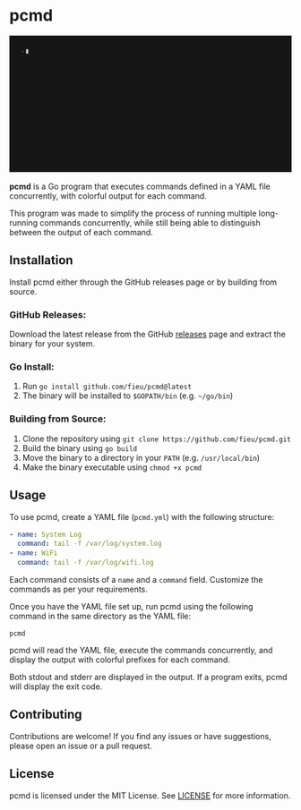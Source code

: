 # pcmd
![](https://raw.githubusercontent.com/fieu/pcmd/master/demo.gif)

**pcmd** is a Go program that executes commands defined in a YAML file concurrently, with colorful output for each command.

This program was made to simplify the process of running multiple long-running commands concurrently, while still being able to distinguish between the output of each command.

## Installation

Install pcmd either through the GitHub releases page or by building from source.

### GitHub Releases:

Download the latest release from the GitHub [releases](https://github.com/fieu/pcmd/releases) page and extract the binary for your system.

### Go Install:
1. Run `go install github.com/fieu/pcmd@latest`
2. The binary will be installed to `$GOPATH/bin` (e.g. `~/go/bin`)

### Building from Source:
1. Clone the repository using `git clone https://github.com/fieu/pcmd.git`
2. Build the binary using `go build`
3. Move the binary to a directory in your `PATH` (e.g. `/usr/local/bin`)
4. Make the binary executable using `chmod +x pcmd`

## Usage

To use pcmd, create a YAML file (`pcmd.yml`) with the following structure:

```yaml
- name: System Log
  command: tail -f /var/log/system.log
- name: WiFi
  command: tail -f /var/log/wifi.log
```

Each command consists of a `name` and a `command` field. Customize the commands as per your requirements.

Once you have the YAML file set up, run pcmd using the following command in the same directory as the YAML file:

```shell
pcmd
```

pcmd will read the YAML file, execute the commands concurrently, and display the output with colorful prefixes for each command.

Both stdout and stderr are displayed in the output. If a program exits, pcmd will display the exit code.

## Contributing

Contributions are welcome! If you find any issues or have suggestions, please open an issue or a pull request.

## License

pcmd is licensed under the MIT License. See [LICENSE](https://github.com/fieu/pcmd/blob/master/LICENSE) for more information.